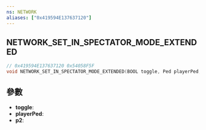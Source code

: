 ```yaml
---
ns: NETWORK
aliases: ["0x419594E137637120"]
---
```

## NETWORK_SET_IN_SPECTATOR_MODE_EXTENDED

```c
// 0x419594E137637120 0x54058F5F
void NETWORK_SET_IN_SPECTATOR_MODE_EXTENDED(BOOL toggle, Ped playerPed, BOOL p2);
```


## 參數
* **toggle**: 
* **playerPed**: 
* **p2**: 

